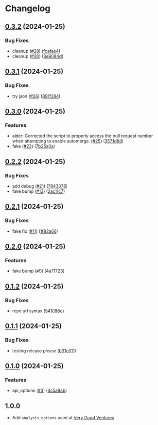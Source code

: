# Changelog

## [0.3.2](https://github.com/bestow-code/core_analysis/compare/v0.3.1...v0.3.2) (2024-01-25)


### Bug Fixes

* cleanup ([#28](https://github.com/bestow-code/core_analysis/issues/28)) ([fcafae4](https://github.com/bestow-code/core_analysis/commit/fcafae457f8d00fab9bd24cfebd71a39b6672d29))
* cleanup ([#30](https://github.com/bestow-code/core_analysis/issues/30)) ([3e9084d](https://github.com/bestow-code/core_analysis/commit/3e9084d7a287cbf832e4921778a82e12381f2269))

## [0.3.1](https://github.com/bestow-code/core_analysis/compare/v0.3.0...v0.3.1) (2024-01-25)


### Bug Fixes

* try json ([#26](https://github.com/bestow-code/core_analysis/issues/26)) ([891f284](https://github.com/bestow-code/core_analysis/commit/891f28493076773d66df077ab23d3a249fe883d5))

## [0.3.0](https://github.com/bestow-code/core_analysis/compare/v0.2.2...v0.3.0) (2024-01-25)


### Features

* aider: Corrected the script to properly access the pull request number when attempting to enable automerge. ([#25](https://github.com/bestow-code/core_analysis/issues/25)) ([3571d8d](https://github.com/bestow-code/core_analysis/commit/3571d8ddc7cd3e03af42c13000e918e1e05d2a41))
* fake ([#23](https://github.com/bestow-code/core_analysis/issues/23)) ([7b25a0a](https://github.com/bestow-code/core_analysis/commit/7b25a0a8fc7960c2d4312969dfa00a52c6c9291d))

## [0.2.2](https://github.com/bestow-code/core_analysis/compare/v0.2.1...v0.2.2) (2024-01-25)


### Bug Fixes

* add debug ([#21](https://github.com/bestow-code/core_analysis/issues/21)) ([7843378](https://github.com/bestow-code/core_analysis/commit/7843378dedc44a32b12e2ba5878cf6d0ad638179))
* fake bump ([#13](https://github.com/bestow-code/core_analysis/issues/13)) ([2ac11c7](https://github.com/bestow-code/core_analysis/commit/2ac11c7bdeac2fb87461cdedb768261b305afc41))

## [0.2.1](https://github.com/bestow-code/core_analysis/compare/v0.2.0...v0.2.1) (2024-01-25)


### Bug Fixes

* fake fix ([#11](https://github.com/bestow-code/core_analysis/issues/11)) ([1f82a66](https://github.com/bestow-code/core_analysis/commit/1f82a6633f09f31a780f576953c7cdb9f28d600a))

## [0.2.0](https://github.com/bestow-code/core_analysis/compare/v0.1.2...v0.2.0) (2024-01-25)


### Features

* fake bump ([#9](https://github.com/bestow-code/core_analysis/issues/9)) ([4a71723](https://github.com/bestow-code/core_analysis/commit/4a71723e400dc2dc24260ce6c71ccceac0fd4225))

## [0.1.2](https://github.com/bestow-code/core_analysis/compare/v0.1.1...v0.1.2) (2024-01-25)


### Bug Fixes

* repo url syntax ([541086e](https://github.com/bestow-code/core_analysis/commit/541086e3eaf76ce89f7018bb15f52bbe821daba2))

## [0.1.1](https://github.com/bestow-code/core_analysis/compare/v0.1.0...v0.1.1) (2024-01-25)


### Bug Fixes

* testing release please ([b31c011](https://github.com/bestow-code/core_analysis/commit/b31c01112b8b080e1d23fc70ea50634aeac93b8d))

## [0.1.0](https://github.com/bestow-code/core_analysis/compare/v0.0.0...v0.1.0) (2024-01-25)


### Features

* api_options ([#3](https://github.com/bestow-code/core_analysis/issues/3)) ([4c5a8ab](https://github.com/bestow-code/core_analysis/commit/4c5a8abad6e3b022b7944e0c0df7d50004bff492))

## 1.0.0

- Add `analysis_options` used at [Very Good Ventures](https://verygood.ventures)
